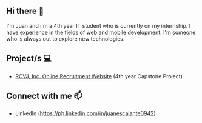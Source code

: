## Hi there 👋

I'm Juan and i'm a 4th year IT student who is currently on my internship. I have experience in the fields of web and mobile development. I'm someone who is always out to explore new technologies.

## Project/s 💻
- [RCVJ, Inc. Online Recruitment Website](https://rcvj-recruit.site) (4th year Capstone Project)

## Connect with me 📫
- LinkedIn (https://ph.linkedin.com/in/juanescalante0942)
